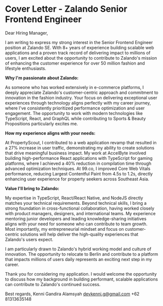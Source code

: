 # Cover Letter - Zalando Senior Frontend Engineer

Dear Hiring Manager,

I am writing to express my strong interest in the Senior Frontend Engineer position at Zalando SE. With 8+ years of experience building scalable web applications and a proven track record of delivering impact to millions of users, I am excited about the opportunity to contribute to Zalando's mission of enhancing the customer experience for over 50 million fashion and lifestyle enthusiasts.

**Why I'm passionate about Zalando:**

As someone who has worked extensively in e-commerce platforms, I deeply appreciate Zalando's customer-centric approach and commitment to innovation in the fashion industry. Your focus on delivering exceptional user experiences through technology aligns perfectly with my career journey, where I've consistently prioritized performance optimization and user engagement. The opportunity to work with modern technologies like TypeScript, React, and GraphQL while contributing to Sports & Beauty Propositions particularly excites me.

**How my experience aligns with your needs:**

At PropertyScout, I contributed to a web application revamp that resulted in a 27% increase in user traffic, demonstrating my ability to create solutions that drive meaningful business impact. My work at AccelByte involved building high-performance React applications with TypeScript for gaming platforms, where I achieved a 40% reduction in compilation time through advanced optimization techniques. At 99.co, I improved Core Web Vitals performance, reducing Largest Contentful Paint from 4.5s to 1.2s, directly enhancing user experience for property seekers across Southeast Asia.

**Value I'll bring to Zalando:**

My expertise in TypeScript, React/React Native, and NodeJS directly matches your technical requirements. Beyond technical skills, I bring a strong foundation in cross-functional collaboration, having worked closely with product managers, designers, and international teams. My experience mentoring junior developers and leading knowledge-sharing initiatives aligns with your need for someone who can contribute to team growth. Most importantly, my entrepreneurial mindset and focus on customer-centric solutions will help deliver the high-quality experiences that Zalando's users expect.

I am particularly drawn to Zalando's hybrid working model and culture of innovation. The opportunity to relocate to Berlin and contribute to a platform that impacts millions of users daily represents an exciting next step in my career.

Thank you for considering my application. I would welcome the opportunity to discuss how my background in building performant, scalable applications can contribute to Zalando's continued success.

Best regards,
Kenni Gandira Alamsyah
devkenni.g@gmail.com
+62 81313635148